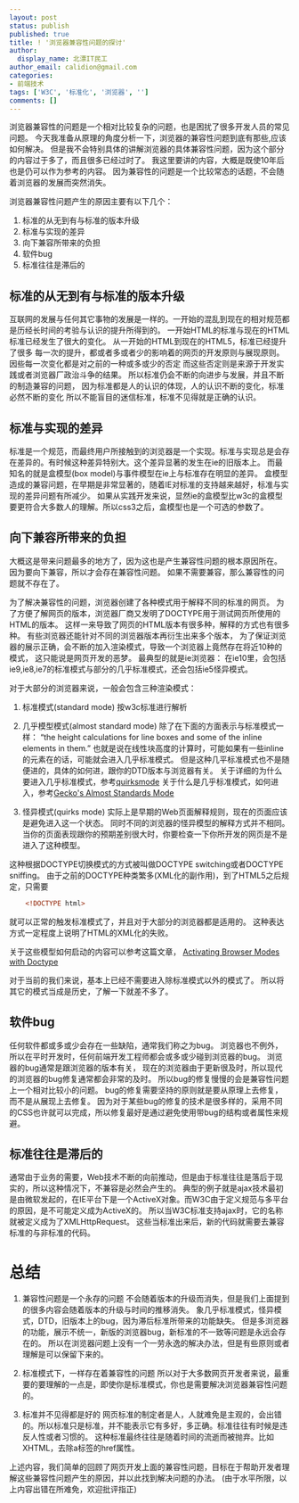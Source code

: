 ```yaml
---
layout: post
status: publish
published: true
title: ! '浏览器兼容性问题的探讨'
author:
  display_name: 北漂IT民工
author_email: calidion@gmail.com
categories:
- 前端技术
tags: ['W3C', '标准化', '浏览器', '']
comments: []
---
```


浏览器兼容性的问题是一个相对比较复杂的问题，也是困扰了很多开发人员的常见问题。
今天我准备从原理的角度分析一下，浏览器的兼容性问题到底有那些,应该如何解决。
但是我不会特别具体的讲解浏览器的具体兼容性问题，因为这个部分的内容过于多了，而且很多已经过时了。
我这里要讲的内容，大概是既使10年后也是仍可以作为参考的内容。
因为兼容性的问题是一个比较常态的话题，不会随着浏览器的发展而突然消失。

浏览器兼容性问题产生的原因主要有以下几个：
  1. 标准的从无到有与标准的版本升级
  2. 标准与实现的差异
  3. 向下兼容所带来的负担
  4. 软件bug
  5. 标准往往是滞后的


## 标准的从无到有与标准的版本升级

  互联网的发展与任何其它事物的发展是一样的。一开始的混乱到现在的相对规范都是历经长时间的考验与认识的提升所得到的。
  一开始HTML的标准与现在的HTML标准已经发生了很大的变化。
  从一开始的HTML到现在的HTML5，标准已经提升了很多
  每一次的提升，都或者多或者少的影响着的网页的开发原则与展现原则。
  因些每一次变化都是对之前的一种或多或少的否定
  而这些否定则是来源于开发实践或者浏览器厂政治斗争的结果。
  所以标准仍会不断的向进步与发展，并且不断的制造兼容的问题，
  因为标准都是人的认识的体现，人的认识不断的变化，标准必然不断的变化
  所以不能盲目的迷信标准，标准不见得就是正确的认识。

## 标准与实现的差异

  标准是一个规范，而最终用户所接触到的浏览器是一个实现。标准与实现总是会存在差异的。有时候这种差异特别大。这个差异显著的发生在ie的旧版本上。
  而最知名的就是盒模型(box model)与事件模型在ie上与标准存在明显的差异。
  盒模型造成的兼容问题，在早期是非常显著的，随着IE对标准的支持越来越好，标准与实现的差异问题有所减少。
  如果从实践开发来说，显然ie的盒模型比w3c的盒模型要更符合大多数人的理解。所以css3之后，盒模型也是一个可选的参数了。

## 向下兼容所带来的负担

  大概这是带来问题最多的地方了，因为这也是产生兼容性问题的根本原因所在。
  因为要向下兼容，所以才会存在兼容性问题。
  如果不需要兼容，那么兼容性的问题就不存在了。

  为了解决兼容性的问题，浏览器创建了各种模式用于解释不同的标准的网页。
  为了方便了解网页的版本，浏览器厂商又发明了DOCTYPE用于测试网页所使用的HTML的版本。
  这样一来导致了网页的HTML版本有很多种，解释的方式也有很多种。
  有些浏览器还能针对不同的浏览器版本再衍生出来多个版本，
  为了保证浏览器的展示正确，会不断的加入渲染模式，导致一个浏览器上竟然存在将近10种的模式，
  这只能说是网页开发的恶梦。
  最典型的就是ie浏览器：
  在ie10里，会包括ie9,ie8,ie7的标准模式与部分的几乎标准模式，还会包括ie5怪异模式。

  对于大部分的浏览器来说，一般会包含三种渲染模式：

  1. 标准模式(standard mode)
    按w3c标准进行解析

  2. 几乎模型模式(almost standard mode)
    除了在下面的方面表示与标准模式一样：
    “the height calculations for line boxes and some of the inline elements in them.”
    也就是说在线性块高度的计算时，可能如果有一些inline的元素在的话，可能就会进入几乎标准模式。
    但是这种几平标准模式也不是随便进的，具体的如何进，跟你的DTD版本与浏览器有关。
    关于详细的为什么要进入几乎标准模式，参考[quirksmode](http://www.quirksmode.org/css/quirksmode.html)
    关于什么是几乎标准模式，如何进入，参考[Gecko's Almost Standards Mode](https://developer.mozilla.org/en-US/docs/Gecko's_Almost_Standards_Mode)

  3. 怪异模式(quirks mode)
    实际上是早期的Web页面解释规则，现在的页面应该是避免进入这一个状态。
    同时不同的浏览器的怪异模型的解释方式并不相同。
    当你的页面表现跟你的预期差别很大时，你要检查一下你所开发的网页是不是进入了这种模型。

  这种根据DOCTYPE切换模式的方式被叫做DOCTYPE switching或者DOCTYPE sniffing。
  由于之前的DOCTYPE种类繁多(XML化的副作用)，到了HTML5之后规定，只需要

```html
    <!DOCTYPE html>
```

  就可以正常的触发标准模式了，并且对于大部分的浏览器都是适用的。
  这种表达方式一定程度上说明了HTML的XML化的失败。

  关于这些模型如何启动的内容可以参考这篇文章， [Activating Browser Modes with Doctype](https://hsivonen.fi/doctype/)

  对于当前的我们来说，基本上已经不需要进入除标准模式以外的模式了。
  所以将其它的模式当成是历史，了解一下就差不多了。

## 软件bug

  任何软件都或多或少会存在一些缺陷，通常我们称之为bug。
  浏览器也不例外，所以在平时开发时，任何前端开发工程师都会或多或少碰到浏览器的bug。
  浏览器的bug通常是跟浏览器的版本有关，
  现在的浏览器由于更新很及时，所以现代的浏览器的bug修复通常都会非常的及时。
  所以bug的修复慢慢的会是兼容性问题上一个相对比较小的问题。
  bug的修复需要坚持的原则就是要从原理上去修复，而不是从展现上去修复。
  因为对于某些bug的修复的技术是很多样的，采用不同的CSS也许就可以完成，所以修复最好是通过避免使用带bug的结构或者属性来规避。


## 标准往往是滞后的

  通常由于业务的需要，Web技术不断的向前推动，但是由于标准往往是落后于现实的，所以这种情况下，不兼容是必然会产生的。
  典型的例子就是ajax技术最初是由微软发起的，在IE平台下是一个ActiveX对象。而W3C由于定义规范与多平台的原因，是不可能定义成为ActiveX的。
  所以当W3C标准支持ajax时，它的名称就被定义成为了XMLHttpRequest。
  这些当标准出来后，新的代码就需要去兼容标准的与非标准的代码。


# 总结

1. 兼容性问题是一个永存的问题
  不会随着版本的升级而消失，但是我们上面提到的很多内容会随着版本的升级与时间的推移消失。
  象几乎标准模式，怪异模式，DTD，旧版本上的bug，因为滞后标准所带来的功能缺失。
  但是多浏览器的功能，展示不统一，新版的浏览器bug，新标准的不一致等问题是永远会存在的。
  所以在浏览器问题上没有一个一劳永逸的解决办法，但是有些原则或者理解是可以保留下来的。

2. 标准模式下，一样存在着兼容性的问题
  所以对于大多数网页开发者来说，最重要的要理解的一点是，即使你是标准模式，你也是需要解决浏览器兼容性问题的。

3. 标准并不见得都是好的
  网页标准的制定者是人，人就难免是主观的，会出错的。所以标准只是标准，并不能表示它有多好，多正确。标准往往有时候是违反人性或者习惯的。
  这种标准最终往往是随着时间的流逝而被抛弃。比如XHTML，去除a标签的href属性。

上述内容，我们简单的回顾了网页开发上面的兼容性问题，目标在于帮助开发者理解这些兼容性问题产生的原因，并以此找到解决问题的办法。
(由于水平所限，以上内容出错在所难免，欢迎批评指正)